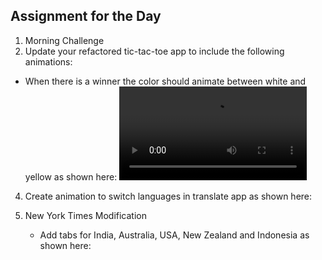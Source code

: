 ## Assignment for the Day
1. Morning Challenge 
2. Update your refactored tic-tac-toe app to include the following animations:
  - When there is a winner the color should animate between white and yellow as shown here:
    ![](screenshots/color-animation-small.mp4)
    
4. Create animation to switch languages in translate app as shown here:

    
4.  New York Times Modification 
    - Add tabs for India, Australia, USA, New Zealand and Indonesia as shown here:
    
    
    
    